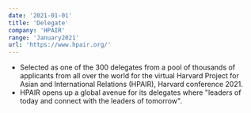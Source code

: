 ```yaml
---
date: '2021-01-01'
title: 'Delegate'
company: 'HPAIR'
range: 'January2021'
url: 'https://www.hpair.org/'
---
```


- Selected as one of the 300 delegates from a pool of thousands of applicants from all over the world for the virtual Harvard Project for Asian and International Relations (HPAIR), Harvard conference 2021.
- HPAIR opens up a global avenue for its delegates where "leaders of today and connect with the leaders of tomorrow".
